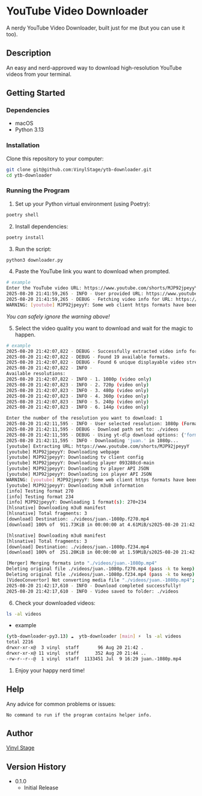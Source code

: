 
# YouTube Video Downloader

A nerdy YouTube Video Downloader, built just for me (but you can use it too).


## Description

An easy and nerd-approved way to download high-resolution YouTube videos from your terminal.


## Getting Started

### Dependencies

- macOS
- Python 3.13

### Installation

Clone this repository to your computer:

```bash
git clone git@github.com:VinylStage/ytb-downloader.git
cd ytb-downloader
```

### Running the Program

1. Set up your Python virtual environment (using Poetry):

```bash
poetry shell
```

2. Install dependencies:

```bash
poetry install
```

3. Run the script:

```bash
python3 downloader.py
```

4. Paste the YouTube link you want to download when prompted.

```bash
# example
Enter the YouTube video URL: https://www.youtube.com/shorts/MJP92jpeyyY
2025-08-20 21:41:59,265 - INFO - User provided URL: https://www.youtube.com/shorts/MJP92jpeyyY
2025-08-20 21:41:59,265 - DEBUG - Fetching video info for URL: https://www.youtube.com/shorts/MJP92jpeyyY
WARNING: [youtube] MJP92jpeyyY: Some web client https formats have been skipped as they are missing a url. YouTube is forcing SABR streaming for this client. See  https://github.com/yt-dlp/yt-dlp/issues/12482  for more details
```

*You can safely ignore the warning above!*

5. Select the video quality you want to download and wait for the magic to happen.

```bash
# example
2025-08-20 21:42:07,822 - DEBUG - Successfully extracted video info for 'juan.'
2025-08-20 21:42:07,822 - DEBUG - Found 19 available formats.
2025-08-20 21:42:07,822 - DEBUG - Found 6 unique displayable video streams.
2025-08-20 21:42:07,822 - INFO -
Available resolutions:
2025-08-20 21:42:07,822 - INFO - 1. 1080p (video only)
2025-08-20 21:42:07,823 - INFO - 2. 720p (video only)
2025-08-20 21:42:07,823 - INFO - 3. 480p (video only)
2025-08-20 21:42:07,823 - INFO - 4. 360p (video only)
2025-08-20 21:42:07,823 - INFO - 5. 240p (video only)
2025-08-20 21:42:07,823 - INFO - 6. 144p (video only)

Enter the number of the resolution you want to download: 1
2025-08-20 21:42:11,595 - INFO - User selected resolution: 1080p (Format ID: 270)
2025-08-20 21:42:11,595 - DEBUG - Download path set to: ./videos
2025-08-20 21:42:11,595 - DEBUG - Using yt-dlp download options: {'format': '270+bestaudio/best', 'outtmpl': './videos/%(title)s-%(height)sp.%(ext)s', 'postprocessors': [{'key': 'FFmpegVideoConvertor', 'preferedformat': 'mp4'}], 'progress_hooks': [<function download_video.<locals>.<lambda> at 0x102d6fec0>]}
2025-08-20 21:42:11,595 - INFO - Downloading 'juan.' in 1080p...
[youtube] Extracting URL: https://www.youtube.com/shorts/MJP92jpeyyY
[youtube] MJP92jpeyyY: Downloading webpage
[youtube] MJP92jpeyyY: Downloading tv client config
[youtube] MJP92jpeyyY: Downloading player 093288cd-main
[youtube] MJP92jpeyyY: Downloading tv player API JSON
[youtube] MJP92jpeyyY: Downloading ios player API JSON
WARNING: [youtube] MJP92jpeyyY: Some web client https formats have been skipped as they are missing a url. YouTube is forcing SABR streaming for this client. See  https://github.com/yt-dlp/yt-dlp/issues/12482  for more details
[youtube] MJP92jpeyyY: Downloading m3u8 information
[info] Testing format 270
[info] Testing format 234
[info] MJP92jpeyyY: Downloading 1 format(s): 270+234
[hlsnative] Downloading m3u8 manifest
[hlsnative] Total fragments: 3
[download] Destination: ./videos/juan.-1080p.f270.mp4
[download] 100% of  911.73KiB in 00:00:00 at 4.61MiB/s2025-08-20 21:42:16,916 - DEBUG - yt-dlp hook: finished

[hlsnative] Downloading m3u8 manifest
[hlsnative] Total fragments: 3
[download] Destination: ./videos/juan.-1080p.f234.mp4
[download] 100% of  251.20KiB in 00:00:00 at 1.59MiB/s2025-08-20 21:42:17,338 - DEBUG - yt-dlp hook: finished

[Merger] Merging formats into "./videos/juan.-1080p.mp4"
Deleting original file ./videos/juan.-1080p.f270.mp4 (pass -k to keep)
Deleting original file ./videos/juan.-1080p.f234.mp4 (pass -k to keep)
[VideoConvertor] Not converting media file "./videos/juan.-1080p.mp4"; already is in target format mp4
2025-08-20 21:42:17,610 - INFO - Download completed successfully!
2025-08-20 21:42:17,610 - INFO - Video saved to folder: ./videos
```

6. Check your downloaded videos:

```bash
ls -al videos
```

- example

```bash
(ytb-downloader-py3.13) ☁  ytb-downloader [main] ⚡  ls -al videos
total 2216
drwxr-xr-x@  3 vinyl  staff       96 Aug 20 21:42 .
drwxr-xr-x@ 11 vinyl  staff      352 Aug 20 21:44 ..
-rw-r--r--@  1 vinyl  staff  1133451 Jul  9 16:29 juan.-1080p.mp4
```

1. Enjoy your happy nerd time!

## Help

Any advice for common problems or issues:

```
No command to run if the program contains helper info.
```


## Author

[Vinyl Stage](https://link.vinylims.com)



## Version History

* 0.1.0
    * Initial Release
